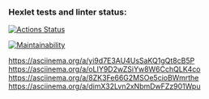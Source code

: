 ### Hexlet tests and linter status:
[![Actions Status](https://github.com/FarRodion/frontend-project-44/actions/workflows/hexlet-check.yml/badge.svg)](https://github.com/FarRodion/frontend-project-44/actions)

[![Maintainability](https://api.codeclimate.com/v1/badges/02c877ec775f9f70df75/maintainability)](https://codeclimate.com/github/FarRodion/frontend-project-44/maintainability)

https://asciinema.org/a/yi9d7E3AU4UsSaKQ1gQt8cB5P
https://asciinema.org/a/oLIY9D2wZSiYw8W6CchQLK4co
https://asciinema.org/a/8ZK3Fe66G2MSOe5cioBWmrthe
https://asciinema.org/a/dimX32Lvn2xNbmDwFZz901Wpu